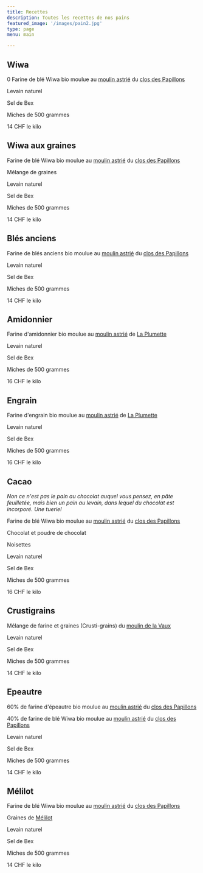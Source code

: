 ```yaml
---
title: Recettes
description: Toutes les recettes de nos pains
featured_image: '/images/pain2.jpg'
type: page
menu: main

---
```


## Wiwa
0
Farine de blé Wiwa bio moulue au [moulin astrié](https://www.moulin-astreia.com/) du [clos des Papillons](https://closdespapillons.ch/)

Levain naturel

Sel de Bex

Miches de 500 grammes

14 CHF le kilo

## Wiwa aux graines

Farine de blé Wiwa bio moulue au [moulin astrié](https://www.moulin-astreia.com/) du [clos des Papillons](https://closdespapillons.ch/)

Mélange de graines

Levain naturel

Sel de Bex

Miches de 500 grammes

14 CHF le kilo

## Blés anciens

Farine de blés anciens bio moulue au [moulin astrié](https://www.moulin-astreia.com/) du [clos des Papillons](https://closdespapillons.ch/)

Levain naturel

Sel de Bex

Miches de 500 grammes

14 CHF le kilo


## Amidonnier

Farine d'amidonnier bio moulue au [moulin astrié](https://www.moulin-astreia.com/) de [La Plumette](https://laplumettaz.wixsite.com/laplumette)

Levain naturel

Sel de Bex

Miches de 500 grammes

16 CHF le kilo


## Engrain

Farine d'engrain bio moulue au [moulin astrié](https://www.moulin-astreia.com/) de [La Plumette](https://laplumettaz.wixsite.com/laplumette)

Levain naturel

Sel de Bex

Miches de 500 grammes

16 CHF le kilo


## Cacao

*Non ce n'est pas le pain au chocolat auquel vous pensez, en pâte feuilletée, mais bien
un pain au levain, dans lequel du chocolat est incorporé. Une tuerie!*

Farine de blé Wiwa bio moulue au [moulin astrié](https://www.moulin-astreia.com/) du [clos des Papillons](https://closdespapillons.ch/)

Chocolat et poudre de chocolat

Noisettes

Levain naturel

Sel de Bex

Miches de 500 grammes

16 CHF le kilo


## Crustigrains

Mélange de farine et graines (Crusti-grains) du [moulin de la Vaux](https://www.moulindelavaux.ch/)

Levain naturel

Sel de Bex

Miches de 500 grammes

14 CHF le kilo


## Epeautre

60% de farine d'épeautre bio moulue au [moulin astrié](https://www.moulin-astreia.com/) du [clos des Papillons](https://closdespapillons.ch/)

40% de farine de blé Wiwa bio moulue au [moulin astrié](https://www.moulin-astreia.com/) du [clos des Papillons](https://closdespapillons.ch/)

Levain naturel

Sel de Bex

Miches de 500 grammes

14 CHF le kilo


## Mélilot

Farine de blé Wiwa bio moulue au [moulin astrié](https://www.moulin-astreia.com/) du [clos des Papillons](https://closdespapillons.ch/)

Graines de [Mélilot](https://fr.wikipedia.org/wiki/M%C3%A9lilot)

Levain naturel

Sel de Bex

Miches de 500 grammes

14 CHF le kilo
